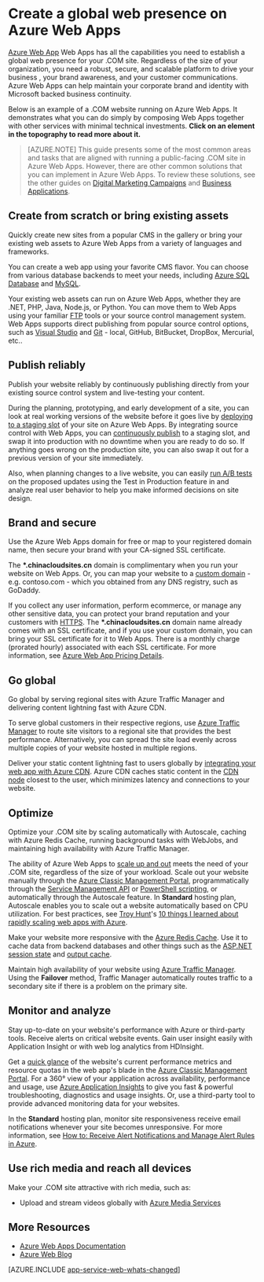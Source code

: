 <!-- deleted in Global -->

<properties 
	pageTitle="Create a global web presence on Azure Web Apps" 
	description="This guide provides a technical overview of how to host your organization's (.COM) site on Azure Web Apps. This includes deployment, custom domains, SSL, and monitoring." 
	editor="jimbe" 
	manager="wpickett" 
	authors="cephalin" 
	services="app-service\web" 
	documentationCenter=""/>

<tags
	ms.service="app-service-web"
	ms.date="02/26/2016"
	wacn.date=""/>


# Create a global web presence on Azure Web Apps

[Azure Web App](/documentation/services/web-sites/) Web Apps has all the capabilities you need to establish a global web presence for your .COM site. Regardless of the size of your organization, you need a robust, secure, and scalable platform to drive your business , your brand awareness, and your customer communications. Azure Web Apps can help maintain your corporate brand and identity with Microsoft backed business continuity.


Below is an example of a .COM website running on Azure Web Apps. It demonstrates what you can do simply by composing Web Apps together with other services with minimal technical investments. **Click on an element in the topography to read more about it.** 

<div style="display:none">
![](./media/web-sites-global-web-presence-solution-overview/corp-website-visio.svg)
</div>

<object type="image/svg+xml" data="./media/web-sites-global-web-presence-solution-overview/corp-website-visio.svg" width="100%" height="100%"></object>


> [AZURE.NOTE]
> This guide presents some of the most common areas and tasks that are aligned with running a public-facing .COM site in Azure Web Apps. However, there are other common solutions that you can implement in Azure Web Apps. To review these solutions, see the other guides on [Digital Marketing Campaigns](/documentation/articles/web-sites-digital-marketing-application-solution-overview/) and [Business Applications](/documentation/articles/web-sites-business-application-solution-overview/).

## Create from scratch or bring existing assets

Quickly create new sites from a popular CMS in the gallery or bring your existing web assets to Azure Web Apps from a variety of languages and frameworks.

You can create a web app using your favorite CMS flavor. You can choose from various database backends to meet your needs, including [Azure SQL Database] and [MySQL].

Your existing web assets can run on Azure Web Apps, whether they are .NET, PHP, Java, Node.js, or Python. You can move them to Web Apps using your familiar [FTP] tools or your source control management system. Web Apps supports direct publishing from popular source control options, such as [Visual Studio] and [Git] - local, GitHub, BitBucket, DropBox, Mercurial, etc..

## Publish reliably

Publish your website reliably by continuously publishing directly from your existing source control system and live-testing your content. 

During the planning, prototyping, and early development of a site, you can look at real working versions of the website before it goes live by [deploying to a staging slot] of your site on Azure Web Apps. By integrating source control with Web Apps, you can [continuously publish] to a staging slot, and swap it into production with no downtime when you are ready to do so. If anything goes wrong on the production site, you can also swap it out for a previous version of your site immediately. 

Also, when planning changes to a live website, you can easily [run A/B tests] on the proposed updates using the Test in Production feature in and analyze real user behavior to help you make informed decisions on site design.

## Brand and secure

Use the Azure Web Apps domain for free or map to your registered domain name, then secure your brand with your CA-signed SSL certificate.

The **\*.chinacloudsites.cn** domain is complimentary when you run your website on Web Apps. Or, you can map your website to a [custom domain] - e.g. contoso.com - which you obtained from any DNS registry, such as GoDaddy.

If you collect any user information, perform ecommerce, or manage any other sensitive data, you can protect your brand reputation and your customers with [HTTPS]. The **\*.chinacloudsites.cn** domain name already comes with an SSL certificate, and if you use your custom domain, you can bring your SSL certificate for it to Web Apps. There is a monthly charge (prorated hourly) associated with each SSL certificate. For more information, see [Azure Web App Pricing Details].

## Go global

Go global by serving regional sites with Azure Traffic Manager and delivering content lightning fast with Azure CDN.

To serve global customers in their respective regions, use [Azure Traffic Manager] to route site visitors to a regional site that provides the best performance. Alternatively, you can spread the site load evenly across multiple copies of your website hosted in multiple regions.

Deliver your static content lightning fast to users globally by [integrating your web app with Azure CDN]. Azure CDN caches static content in the [CDN node] closest to the user, which minimizes latency and connections to your website.

## Optimize

Optimize your .COM site by scaling automatically with Autoscale, caching with Azure Redis Cache, running background tasks with WebJobs, and maintaining high availability with Azure Traffic Manager.

The ability of Azure Web Apps to [scale up and out] meets the need of your .COM site, regardless of the size of your workload. Scale out your website manually through the [Azure Classic Management Portal](https://manage.windowsazure.cn), programmatically through the [Service Management API] or [PowerShell scripting], or automatically through the Autoscale feature. In **Standard** hosting plan, Autoscale enables you to scale out a website automatically based on CPU utilization. For best practices, see [Troy Hunt]'s [10 things I learned about rapidly scaling web apps with Azure].

Make your website more responsive with the [Azure Redis Cache]. Use it to cache data from backend databases and other things such as the [ASP.NET session state] and [output cache].

Maintain high availability of your website using [Azure Traffic Manager]. Using the **Failover** method, Traffic Manager automatically routes traffic to a secondary site if there is a problem on the primary site.

## Monitor and analyze

Stay up-to-date on your website's performance with Azure or third-party tools. Receive alerts on critical website events. Gain user insight easily with Application Insight or with web log analytics from HDInsight. 

Get a [quick glance] of the website's current performance metrics and resource quotas in the web app's blade in the [Azure Classic Management Portal](https://manage.windowsazure.cn). For a 360° view of your application across availability, performance and usage, use [Azure Application Insights] to give you fast & powerful troubleshooting, diagnostics and usage insights. Or, use a third-party tool to provide advanced monitoring data for your websites.

In the **Standard** hosting plan, monitor site responsiveness receive email notifications whenever your site becomes unresponsive. For more information, see [How to: Receive Alert Notifications and Manage Alert Rules in Azure].

## Use rich media and reach all devices

Make your .COM site attractive with rich media, such as:

-  Upload and stream videos globally with [Azure Media Services]

## More Resources

- [Azure Web Apps Documentation](/home/features/web-site/)
- [Azure Web Blog](/blog/tags/网站/)

[AZURE.INCLUDE [app-service-web-whats-changed](../../includes/app-service-web-whats-changed.md)]


[Azure Web App]: /home/features/web-site/

[MySQL]: /documentation/articles/web-sites-php-mysql-deploy-use-git/
[Azure SQL Database]: /documentation/articles/web-sites-dotnet-deploy-aspnet-mvc-app-membership-oauth-sql-database/
[FTP]: /documentation/articles/web-sites-deploy/#ftp
[Visual Studio]: /documentation/articles/web-sites-dotnet-get-started/
[Git]: /documentation/articles/web-sites-publish-source-control/

[deploying to a staging slot]: /documentation/articles/web-sites-staged-publishing/
[continuously publish]:http://rickrainey.com/2014/01/21/continuous-deployment-github-with-azure-web-sites-and-staged-publishing/
[run A/B tests]:http://blogs.msdn.com/b/tomholl/archive/2014/11/10/a-b-testing-with-azure-websites.aspx

[custom domain]: /documentation/articles/web-sites-custom-domain-name/
[HTTPS]: /documentation/articles/web-sites-configure-ssl-certificate/
[Azure Web App Pricing Details]: /pricing/details/web-site/

[Azure Traffic Manager]:http://www.hanselman.com/blog/CloudPowerHowToScaleAzureWebsitesGloballyWithTrafficManager.aspx
[integrating your web app with Azure CDN]: /documentation/articles/cdn-websites-with-cdn/
[CDN node]:https://msdn.microsoft.com/zh-cn/library/azure/gg680302.aspx

[scale up and out]: /documentation/articles/web-sites-scale/
[Azure Classic Management Portal]:http://manage.windowsazure.cn/
[Service Management API]:https://msdn.microsoft.com/zh-cn/library/azure/ee460799.aspx
[PowerShell scripting]:https://msdn.microsoft.com/zh-cn/library/azure/jj152841.aspx
[Troy Hunt]:https://twitter.com/troyhunt
[10 things I learned about rapidly scaling web apps with Azure]:http://www.troyhunt.com/2014/09/10-things-i-learned-about-rapidly.html
[Azure Redis Cache]:/blog/2014/06/05/mvc-movie-app-with-azure-redis-cache-in-15-minutes/
[ASP.NET session state]:https://msdn.microsoft.com/zh-cn/library/azure/dn690522.aspx
[output cache]:https://msdn.microsoft.com/zh-cn/library/azure/dn798898.aspx

[quick glance]: /documentation/articles/web-sites-monitor/
[Azure Application Insights]:http://blogs.msdn.com/b/visualstudioalm/archive/2015/01/07/application-insights-and-azure-websites.aspx
[How to: Receive Alert Notifications and Manage Alert Rules in Azure]:http://msdn.microsoft.com/zh-cn/library/azure/dn306638.aspx

[Azure Media Services]:http://blogs.technet.com/b/cbernier/archive/2013/09/03/windows-azure-media-services-and-web-sites.aspx

 
